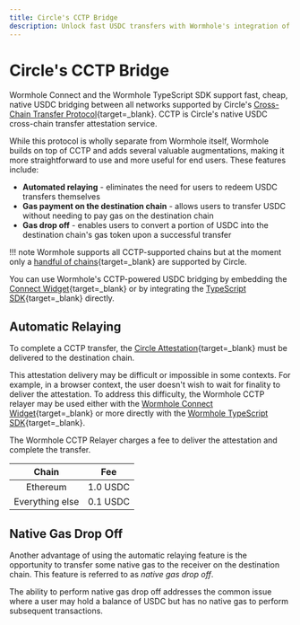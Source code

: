 ```yaml
---
title: Circle's CCTP Bridge
description: Unlock fast USDC transfers with Wormhole's integration of Circle's CCTP, featuring automatic relaying via the Wormhole relayer and native gas solutions.
---
```


# Circle's CCTP Bridge

Wormhole Connect and the Wormhole TypeScript SDK support fast, cheap, native USDC bridging between all networks supported by Circle's [Cross-Chain Transfer Protocol](https://www.circle.com/en/cross-chain-transfer-protocol){target=\_blank}. CCTP is Circle's native USDC cross-chain transfer attestation service.

While this protocol is wholly separate from Wormhole itself, Wormhole builds on top of CCTP and adds several valuable augmentations, making it more straightforward to use and more useful for end users. These features include:

- **Automated relaying** - eliminates the need for users to redeem USDC transfers themselves
- **Gas payment on the destination chain** - allows users to transfer USDC without needing to pay gas on the destination chain
- **Gas drop off** - enables users to convert a portion of USDC into the destination chain's gas token upon a successful transfer

!!! note
    Wormhole supports all CCTP-supported chains but at the moment only a [handful of chains](https://developers.circle.com/stablecoins/docs/supported-domains){target=\_blank} are supported by Circle.

You can use Wormhole's CCTP-powered USDC bridging by embedding the [Connect Widget](/docs/build/applications/connect/overview/){target=\_blank} or by integrating the [TypeScript SDK](/docs/build/applications/wormhole-sdk/){target=\_blank} directly.

## Automatic Relaying

To complete a CCTP transfer, the [Circle Attestation](https://developers.circle.com/api-reference/stablecoins/common/get-attestation){target=\_blank} must be delivered to the destination chain.

This attestation delivery may be difficult or impossible in some contexts. For example, in a browser context, the user doesn't wish to wait for finality to deliver the attestation. To address this difficulty, the Wormhole CCTP relayer may be used either with the [Wormhole Connect Widget](/docs/build/applications/connect/overview/){target=\_blank} or more directly with the [Wormhole TypeScript SDK](/docs/build/applications/wormhole-sdk/){target=\_blank}.

The Wormhole CCTP Relayer charges a fee to deliver the attestation and complete the transfer.

|      Chain      |       Fee       |
|:---------------:|:---------------:|
|  Ethereum       |     1.0 USDC    |
| Everything else |     0.1 USDC    |

<!-- this is maybe the intended profit margin, but definitely not the total relaying cost, needs to be reviewed -->

## Native Gas Drop Off

Another advantage of using the automatic relaying feature is the opportunity to transfer some native gas to the receiver on the destination chain. This feature is referred to as _native gas drop off_.

The ability to perform native gas drop off addresses the common issue where a user may hold a balance of USDC but has no native gas to perform subsequent transactions.

<!-- 
!!! note
    Native gas drop off is limited to TODO 
-->